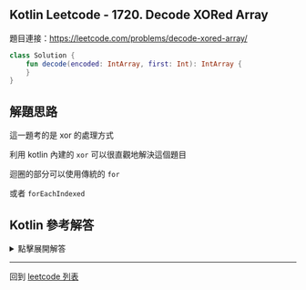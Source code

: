## Kotlin Leetcode - 1720. Decode XORed Array

題目連接：<https://leetcode.com/problems/decode-xored-array/>

```kotlin
class Solution {
    fun decode(encoded: IntArray, first: Int): IntArray {
    }
}
```

## 解題思路

這一題考的是 xor 的處理方式

利用 kotlin 內建的 `xor` 可以很直觀地解決這個題目

迴圈的部分可以使用傳統的  `for`

或者 `forEachIndexed`

## Kotlin 參考解答

<details>
  <summary>點擊展開解答</summary>

```kotlin
class Solution {
    fun decode(encoded: IntArray, first: Int): IntArray {
        val decodedArray = IntArray(encoded.size + 1)
        decodedArray[0] = first
        
        for (i in encoded.indices) {
            decodedArray[i + 1] = decodedArray[i] xor encoded[i]
        }
        return decodedArray 
    }
}
```

如果將其中的 `for` 以  `forEachIndexed` 改寫

可以寫成

```kotlin
class Solution {
    fun decode(encoded: IntArray, first: Int): IntArray {
        val decodedArray = IntArray(encoded.size + 1)
        decodedArray[0] = first

        encoded.forEachIndexed { i, encode -> decodedArray[i + 1] = decodedArray[i] xor encode }
        return decodedArray 
    }
}
```

</details>

------

回到 [leetcode 列表](index.md)

